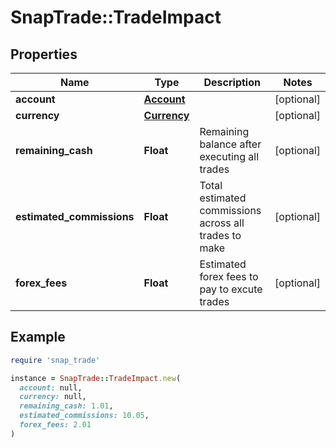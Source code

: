 # SnapTrade::TradeImpact

## Properties

| Name | Type | Description | Notes |
| ---- | ---- | ----------- | ----- |
| **account** | [**Account**](Account.md) |  | [optional] |
| **currency** | [**Currency**](Currency.md) |  | [optional] |
| **remaining_cash** | **Float** | Remaining balance after executing all trades | [optional] |
| **estimated_commissions** | **Float** | Total estimated commissions across all trades to make | [optional] |
| **forex_fees** | **Float** | Estimated forex fees to pay to excute trades | [optional] |

## Example

```ruby
require 'snap_trade'

instance = SnapTrade::TradeImpact.new(
  account: null,
  currency: null,
  remaining_cash: 1.01,
  estimated_commissions: 10.05,
  forex_fees: 2.01
)
```

